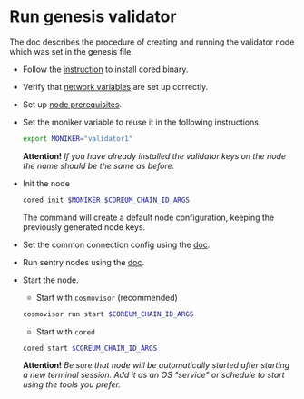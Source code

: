 # Run genesis validator

The doc describes the procedure of creating and running the validator node which was set in the genesis file.

* Follow the [instruction](../../src/validator/cored.md) to install cored binary.

* Verify that [network variables](../../src/validator/network-variables.md) are set up correctly.

* Set up [node prerequisites](../../src/validator/node-prerequisites.md).

* Set the moniker variable to reuse it in the following instructions.
  ```bash
  export MONIKER="validator1"
  ```

  **Attention!** *If you have already installed the validator keys on the node the name should be the same as before.*

* Init the node

  ```bash
  cored init $MONIKER $COREUM_CHAIN_ID_ARGS
  ```
  The command will create a default node configuration, keeping the previously generated node keys.

* Set the common connection config using the [doc](../../src/validator/set-connection-config.md).

* Run sentry nodes using the [doc](../../src/validator/run-sentry.md).

* Start the node.

  * Start with `cosmovisor` (recommended)
  ```bash
  cosmovisor run start $COREUM_CHAIN_ID_ARGS
  ```

  * Start with `cored`
   ```bash
  cored start $COREUM_CHAIN_ID_ARGS
  ```

  **Attention!** *Be sure that node will be automatically started after starting a new terminal session. Add it as an OS "service" or schedule to start using the tools you prefer.*

